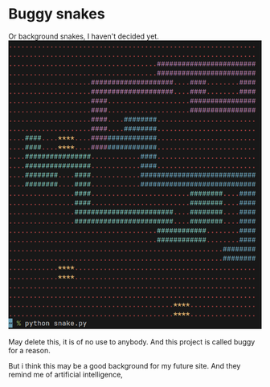 # Buggy snakes

Or background snakes, I haven't decided yet.
![screenshot](screenshot.png)

May delete this, it is of no use to anybody. And this project is called buggy for a reason.

But i think this may be a good background for my future site.
And they remind me of artificial intelligence,
